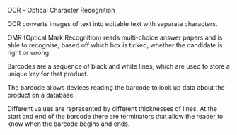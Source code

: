 OCR – Optical Character Recognition

OCR converts images of text into editable text with separate characters.


OMR (Optical Mark Recognition) reads multi-choice answer papers and is able to recognise, based off which box is ticked, whether the candidate is right or wrong.


Barcodes are a sequence of black and white lines, which are used to store a unique key for that product.


The barcode allows devices reading the barcode to look up data about the product on a database.


Different values are represented by different thicknesses of lines. At the start and end of the barcode there are terminators that allow the reader to know when the barcode begins and ends.
